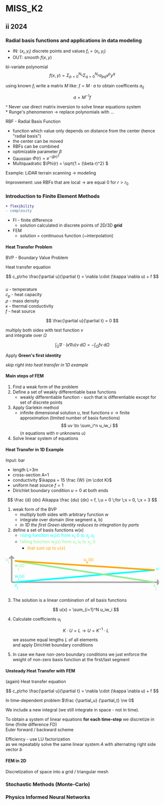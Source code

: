 # MISS_K2

## ii 2024

### Radial basis functions and applications in data modeling

- IN: $(x_i, y_i)$ discrete points and values $f_i = (x_i, y_i)$
- OUT: smooth $f(x, y)$

bi-variate polynomial
$$f(x, y) = \Sigma_{p=0}^{N_x}\Sigma_{q=0}^{N_y} a_{pq}x^py^q$$

using known $f_i$ write a matrix $M$ like: $f = M \cdot a$
to obtain coefficents $a_{ij}$

$$ a = M^{-1}f $$

^ Never use direct matrix inversion to solve linear equations system \
\* Runge's phenomenon -> replace polynomials with $\dots$

RBF - Radial Basis Function

- function which value only depends on distance from the center (hence "radial basis")
- the center can be moved
- RBFs can be combined
- optimizable parameter $\beta$
- Gaussian $\Phi(r) = e^{-(\beta r)^2}$
- Multiquadratic $\Phi(r) = \sqrt{1 + (\beta r)^2} $

Example: LiDAR terrain scanning -> modeling

Improvement: use RBFs that are local -> are equal 0 for $r > r_0$

### Introduction to Finite Element Methods

```diff
+ flexibility
- complexity
```

- FI - finite difference
  - solution calculated in discrete points of 2D/3D **grid**
- FEM
  - solution = continuous function (~interpolation)

#### Heat Transfer Problem

BVP - Boundary Value Problem

Heat transfer equation

$$
c_p\rho \frac{\partial u}{\partial t} = \nabla \cdot (\kappa \nabla u) + f
$$ \
$u$ - temperature \
$c_p$ - heat capacity \
$\rho$ - mass density \
$\kappa$ - thermal conductivity \
$f$ - heat source

$$
\frac{\partial u}{\partial t} = 0
$$

multiply both sides with test function $v$ \
and integrate over $\Omega$

$$
\int_\Omega \nabla \cdot (\kappa \nabla u) v \;d\Omega = - \int_\Omega fv \;d\Omega
$$

Apply **Green's first identity**

$skip \;right \;into \;heat \;transfer \;in \;1D \;example$

#### Main steps of FEM

1. Find a weak form of the problem
2. Define a set of weakly differentiable base functions
    - weakly differentiable function - such that is differentiable except for set of discrete points
3. Apply Garlekin method
    - infinite dimensional solution $u$, test functions $v$ -> finite approximation (limited number of basis functions)
    $$ uv \to \sum_i^n u_iw_i $$
    ($n$ equations with $n$ unknowns $u$)
4. Solve linear system of equations

#### Heat Transfer in 1D Example

Input: bar
- length L=3m
- cross-section A=1
- conductivity $\kappa = 15 \frac {W} {m \cdot K}$
- uniform heat source $f = 1$
- Dirichlet boundary condition $u = 0$ at both ends

$$
\frac {d} {dx} A\kappa \frac {du} {dx} = f, \;u = 0 \;for \;x = 0, \;x = 3
$$

1. weak form of the BVP
    - multiply both sides with arbitrary function $w$
    - integrate over domain (line segment a, b)
    - _in 1D the first Green identity reduces to integration by parts_
2. define a set of basis functions $w(x)$
    - <span style="color:aqua">rising function
            $w_i(x)$ from $x_i, 0$ to $x_j, u_j$ </span>
    - <span style="color:lightgreen">falling function
            $w_j(x)$ from $x_i, u_i$ to $x_j, 0$ </span>
        - <span style="color:orange"> that sum up to
            $u(x)$ </span>

<svg width="512" height="128" xmlns="http://www.w3.org/2000/svg">
  <path d="M20 90 L20 10 L15 10 L20 5 L25 10 L20 10" stroke="darkgrey" stroke-width="5" fill="darkgrey"/>
  <path d="M20 90 L500 90 L500 95 L505 90 L500 85 L500 90" stroke="darkgrey" stroke-width="5" fill="darkgrey"/>
  <line x1="30" y1="90" x2="490" y2="50" stroke="aqua" stroke-width="5"/>
  <line x1="30" y1="20" x2="490" y2="90" stroke="lightgreen" stroke-width="5"/>
  <line x1="30" y1="20" x2="490" y2="50" stroke="orange" stroke-width="5"/>
  <text x="30" y="105" fill="aqua">x<tspan baseline-shift="sub">i</tspan></text>
  <text x="485" y="105" fill="lightgreen">x<tspan baseline-shift="sub">j</tspan></text>
  <text x="0" y="20" fill="lightgreen">u<tspan baseline-shift="sub">i</tspan></text>
  <text x="495" y="50" fill="aqua">u<tspan baseline-shift="sub">j</tspan></text>
  <text x="256" y="20" fill="orange">u<tspan baseline-shift="sub">k</tspan>(x)</text>
  <text x="30" y="75" fill="aqua">w<tspan baseline-shift="sub">i</tspan>(x)</text>
  <text x="30" y="40" fill="lightgreen">w<tspan baseline-shift="sub">j</tspan>(x)</text>
</svg>

3. The solution is a linear combination of all basis functions

    $$
    u(x) = \sum_{i=1}^N u_iw_i
    $$

4. Calculate coefficients $u_i$

    $$
    K \cdot U = L \to U = K^{-1} \cdot L
    $$

    we assume equal lengths $L$ of all elements \
    and apply Dirichlet boundary conditions

5. In case we have non-zero boundary conditions we just enforce the weight of non-zero basis function at the first/last segment

#### Unsteady Heat Transfer with FEM

(again) Heat transfer equation

$$
c_p\rho \frac{\partial u}{\partial t} = \nabla \cdot (\kappa \nabla u) + f
$$

In time-dependent problem $\frac {\partial_u} {\partial_t} \ne 0$

We include a new integral (we still integrate in space - not in time).

To obtain a system of linear equations **for each time-step** we discretize in time (finite difference FD) \
Euler forward / backward scheme

Efficiency - use LU factorization \
as we repeatably solve the same linear system $A$ with alternating right side vector $b$

#### FEM in 2D

Discretization of space into a grid / triangular mesh

### Stochastic Methods (Monte-Carlo)

### Physics Informed Neural Networks
